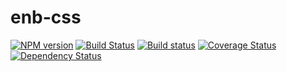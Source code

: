 enb-css
=======

[![NPM version](http://img.shields.io/npm/v/enb-css.svg?style=flat)](http://www.npmjs.org/package/enb-css) [![Build Status](http://img.shields.io/travis/enb-make/enb-css/master.svg?style=flat&label=tests)](https://travis-ci.org/enb-make/enb-css)
[![Build status](http://img.shields.io/appveyor/ci/blond/enb-css.svg?style=flat&label=windows)](https://ci.appveyor.com/project/andrewblond/enb-css)
[![Coverage Status](https://img.shields.io/coveralls/enb-make/enb-css.svg?style=flat)](https://coveralls.io/r/enb-make/enb-css?branch=master)
[![Dependency Status](http://img.shields.io/david/enb-make/enb-css.svg?style=flat)](https://david-dm.org/enb-make/enb-css)

